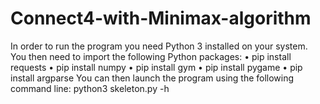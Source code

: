 # Connect4-with-Minimax-algorithm

In order to run the program you need Python 3 installed on your system.
You then need to import the following Python packages:
• pip install requests
• pip install numpy
• pip install gym
• pip install pygame
• pip install argparse
You can then launch the program using the following command line:
python3 skeleton.py -h
